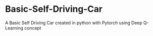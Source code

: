 # Basic-Self-Driving-Car
A Basic Self Driving Car created in python with Pytorch using Deep Q-Learning concept
